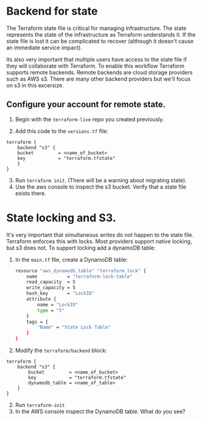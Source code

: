 # Backend for state

The Terraform state file is critical for managing infrastructure.  The state represents the state of the infrastructure as Terraform understands it.  If the state file is lost it can be complicated to recover (although it doesn't cause an immediate service impact).

Its also very important that multiple users have access to the state file if they will collaborate with Terraform. To enable this workflow Terraform supports remote backends.  Remote backends are cloud storage providers such as AWS s3.  There are many other backend providers but we'll focus on s3 in this excersize.

## Configure your account for remote state.

1. Begin with the `terraform-live` repo you created previously.

2. Add this code to the `versions.tf` file:

```
terraform {
    backend "s3" {
    bucket         = <name_of_bucket>
    key            = "terraform.tfstate"
    }
}
```
3. Run `terraform init`. (There will be a warning about migrating state).
4. Use the aws console to inspect the s3 bucket.  Verify that a state file exists there.

# State locking and S3.

It's very important that simultaneous writes do not happen to the state file.  Terraform enforces this with locks.  Most providers support native locking, but s3 does not.  To support locking add a dynamoDB table:

1. In the `main.tf` file, create a DynamoDB table:

    ```bash
    resource "aws_dynamodb_table" "terraform_lock" {
        name           = "terraform-lock-table"
        read_capacity  = 5
        write_capacity = 5
        hash_key       = "LockID"
        attribute {
            name = "LockID"
            type = "S"
        }
        tags = {
            "Name" = "State Lock Table"
        }
    }
2. Modify the `terraform/backend` block:
```
terraform {
    backend "s3" {
        bucket         = <name_of_bucket>
        key            = "terraform.tfstate"
        dynamodb_table = <name_of_table>
    }
}
```
2. Run `terraform-init`
3. In the AWS console inspect the DynamoDB table.  What do you see?